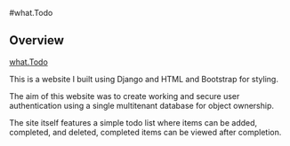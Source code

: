 #what.Todo

## Overview
[what.Todo](https://whatsdoin.today)

This is a website I built using Django and HTML and Bootstrap for styling.  

The aim of this website was to create working and secure user authentication using a single multitenant database for object ownership.  

The site itself features a simple todo list where items can be added, completed, and deleted, completed items can be viewed after completion.  


